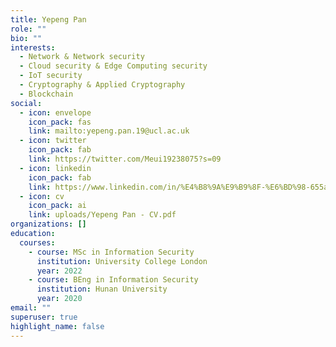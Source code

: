 ```yaml
---
title: Yepeng Pan
role: ""
bio: ""
interests:
  - Network & Network security
  - Cloud security & Edge Computing security
  - IoT security
  - Cryptography & Applied Cryptography
  - Blockchain
social:
  - icon: envelope
    icon_pack: fas
    link: mailto:yepeng.pan.19@ucl.ac.uk
  - icon: twitter
    icon_pack: fab
    link: https://twitter.com/Meui19238075?s=09
  - icon: linkedin
    icon_pack: fab
    link: https://www.linkedin.com/in/%E4%B8%9A%E9%B9%8F-%E6%BD%98-655aa81b5
  - icon: cv
    icon_pack: ai
    link: uploads/Yepeng Pan - CV.pdf
organizations: []
education:
  courses:
    - course: MSc in Information Security
      institution: University College London
      year: 2022
    - course: BEng in Information Security
      institution: Hunan University
      year: 2020
email: ""
superuser: true
highlight_name: false
---
```

